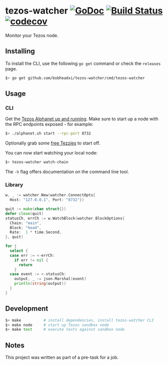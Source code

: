 # tezos-watcher [![GoDoc](https://godoc.org/github.com/bobheadxi/tezos-watcher?status.svg)](https://godoc.org/github.com/bobheadxi/tezos-watcher) [![Build Status](https://travis-ci.com/bobheadxi/tezos-watcher.svg?branch=master)](https://travis-ci.com/bobheadxi/tezos-watcher) [![codecov](https://codecov.io/gh/bobheadxi/tezos-watcher/branch/master/graph/badge.svg)](https://codecov.io/gh/bobheadxi/tezos-watcher)

Monitor your Tezos node.

## Installing

To install the CLI, use the following `go get` command or check the `releases` page.

```bash
$> go get github.com/bobheadxi/tezos-watcher/cmd/tezos-watcher
```

## Usage

### CLI

Get the [Tezos Alphanet up and running](http://tezos.gitlab.io/betanet/introduction/howtoget.html). Make sure to start up a node with the RPC endpoints exposed - for example:

```bash
$> ./alphanet.sh start --rpc-port 8732
```

Optionally grab some [free Tezzies](http://tezos.gitlab.io/betanet/introduction/howtouse.html#get-free-tezzies) to start off.

You can now start watching your local node:

```bash
$> tezos-watcher watch-chain
```

The `-h` flag offers documentation on the command line tool.

### Library

```go
w, _ := watcher.New(watcher.ConnectOpts{
  Host: "127.0.0.1", Port: "8732"})

quit := make(chan struct{})
defer close(quit)
statusCh, errCh := w.WatchBlock(watcher.BlockOptions{
  Chain: "main",
  Block: "head",
  Rate:  1 * time.Second,
}, quit)

for {
  select {
  case err := <-errCh:
    if err != nil {
      return
    }
  case event := <-statusCh:
    output, _ := json.Marshal(event)
    println(string(output))
  }
}
```

## Development

```bash
$> make          # install dependencies, install tezos-watcher CLI
$> make node     # start up Tezos sandbox node
$> make test     # execute tests against sandbox node
```

## Notes

This project was written as part of a pre-task for a job.
